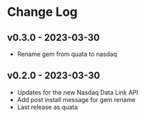 Change Log
========================================

v0.3.0 - 2023-03-30
----------------------------------------

- Rename gem from quata to nasdaq


v0.2.0 - 2023-03-30
----------------------------------------

- Updates for the new Nasdaq Data Link API
- Add post install message for gem rename
- Last release as quata



